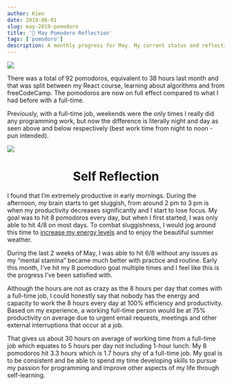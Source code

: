 ```yaml
---
author: Kien
date: 2019-06-01
slug: may-2019-pomodoro
title: '🍅 May Pomodoro Reflection'
tags: ['pomodoro']
description: A monthly progress for May. My current status and reflection on my productivity, goals and achievements.
---
```


![](/static/images/pomodoros/92pomo.jpg)

There was a total of 92 pomodoros, equivalent to 38 hours last month and that was split between my React course, learning about algorithms and from freeCodeCamp. The pomodoros are now on full effect compared to what I had before with a full-time.

Previously, with a full-time job, weekends were the only times I really did any programming work, but now the difference is literally night and day as seen above and below respectively (best work time from night to noon - pun intended).

![](/static/images/pomodoros/pomoft.png)

# <center>Self Reflection</center>

I found that I’m extremely productive in early mornings. During the afternoon, my brain starts to get sluggish, from around 2 pm to 3 pm is when my productivity decreases significantly and I start to lose focus. My goal was to hit 8 pomodoros every day, but when I first started, I was only able to hit 4/8 on most days. To combat sluggishness, I would jog around this time to [increase my energy levels](/blog/managing-energy/) and to enjoy the beautiful summer weather.

During the last 2 weeks of May, I was able to hit 6/8 without any issues as my “mental stamina” became much better with practice and routine. Early this month, I’ve hit my 8 pomodoro goal multiple times and I feel like this is the progress I’ve been satisfied with.

Although the hours are not as crazy as the 8 hours per day that comes with a full-time job, I could honestly say that nobody has the energy and capacity to work the 8 hours every day at 100% efficiency and productivity. Based on my experience, a working full-time person would be at 75% productivity on average due to urgent email requests, meetings and other external interruptions that occur at a job.

That gives us about 30 hours on average of working time from a full-time job which equates to 5 hours per day not including 1-hour lunch. My 8 pomodoros hit 3.3 hours which is 1.7 hours shy of a full-time job. My goal is to be consistent and be able to spend my time developing skills to pursue my passion for programming and improve other aspects of my life through self-learning.
